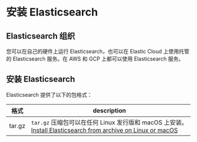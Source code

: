 # 安装 Elasticsearch

## Elasticsearch 组织

您可以在自己的硬件上运行 Elasticsearch，也可以在 Elastic Cloud 上使用托管的 Elasticsearch 服务。在 AWS 和 GCP 上都可以使用 Elasticsearch 服务。

## 安装 Elasticsearch

Elasticsearch 提供了以下的包格式：

格式 | description
--- | ---
tar.gz | `tar.gz` 压缩包可以在任何 Linux 发行版和 macOS 上安装。<br> [Install Elasticsearch from archive on Linux or macOS](./installing_elasticsearch/install_elasticsearch_from_archive_on_linux_or_macos.md)

